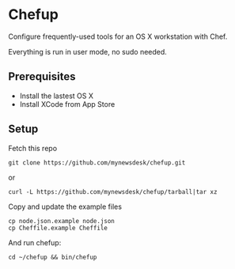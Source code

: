Chefup
======

Configure frequently-used tools for an OS X workstation with Chef.

Everything is run in user mode, no sudo needed.

Prerequisites
-------------
* Install the lastest OS X
* Install XCode from App Store

Setup
-----

Fetch this repo

    git clone https://github.com/mynewsdesk/chefup.git

or

    curl -L https://github.com/mynewsdesk/chefup/tarball|tar xz

Copy and update the example files

    cp node.json.example node.json
    cp Cheffile.example Cheffile

And run chefup:

    cd ~/chefup && bin/chefup
